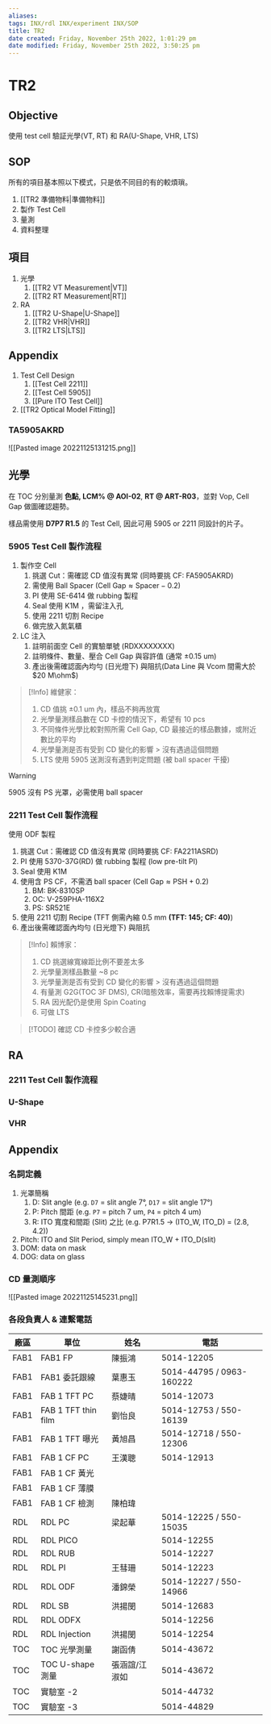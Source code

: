 ```yaml
---
aliases: 
tags: INX/rdl INX/experiment INX/SOP 
title: TR2
date created: Friday, November 25th 2022, 1:01:29 pm
date modified: Friday, November 25th 2022, 3:50:25 pm
---
```


# TR2

## Objective

使用 test cell 驗証光學(VT, RT) 和 RA(U-Shape, VHR, LTS)


## SOP

所有的項目基本照以下模式，只是依不同目的有的較煩瑣。

1. [[TR2 準備物料|準備物料]]
2. 製作 Test Cell
3. 量測
4. 資料整理

## 項目

1. 光學
	1. [[TR2 VT Measurement|VT]]
	2. [[TR2 RT Measurement|RT]]
2. RA
	1. [[TR2 U-Shape|U-Shape]]
	2. [[TR2 VHR|VHR]]
	3. [[TR2 LTS|LTS]]

## Appendix

1. Test Cell Design
	1. [[Test Cell 2211]]
	2. [[Test Cell 5905]]
	3. [[Pure ITO Test Cell]]
2. [[TR2 Optical Model Fitting]]


### TA5905AKRD

![[Pasted image 20221125131215.png]]

## 光學

在 TOC 分別量測 **色點, LCM% @ AOI-02**, **RT @ ART-R03**，並對 Vop, Cell Gap 做圖確認趨勢。

樣品需使用 **D7P7 R1.5** 的 Test Cell, 因此可用 5905 or 2211 同設計的片子。

### 5905 Test Cell 製作流程

1. 製作空 Cell
	1. 挑選 Cut：需確認 CD 值沒有異常 (同時要挑 CF: FA5905AKRD)
	2. 需使用 Ball Spacer ($\text{Cell Gap} \approx \text{Spacer} - 0.2$)
	3. PI 使用 SE-6414 做 rubbing 製程
	4. Seal 使用 K1M ，需留注入孔
	5. 使用 2211 切割 Recipe
	6. 做完放入氮氣櫃
2. LC 注入
	1. 註明前面空 Cell 的實驗單號 (RDXXXXXXXX)
	2. 註明條件、數量、壓合 Cell Gap 與容許值 (通常 ±0.15 um)
	3. 產出後需確認面內均勻 (日光燈下) 與阻抗(Data Line 與 Vcom 間需大於 $20 M\ohm$)

> [!Info]
> 維健家：
> 1. CD 值挑 ±0.1 um 內，樣品不夠再放寬
> 2. 光學量測樣品數在 CD 卡控的情況下，希望有 10 pcs
> 3. 不同條件光學比較對照所需 Cell Gap, CD 最接近的樣品數據，或附近數比的平均
> 4. 光學量測是否有受到 CD 變化的影響 > 沒有遇過這個問題
> 5. LTS 使用 5905 送測沒有遇到判定問題 (被 ball spacer 干擾)


> [!Warning]
> 5905 沒有 PS 光罩，必需使用 ball spacer

### 2211 Test Cell 製作流程

使用 ODF 製程

1. 挑選 Cut：需確認 CD 值沒有異常 (同時要挑 CF: FA2211ASRD)
2. PI 使用 5370-37G(RD) 做 rubbing 製程 (low pre-tilt PI)
3. Seal 使用 K1M
4. 使用含 PS CF，不需洒 ball spacer ($\text{Cell Gap} \approx \text{PSH} + 0.2$)
	1. BM: BK-8310SP
	2. OC: V-259PHA-116X2
	3. PS: SR521E
5. 使用 2211 切割 Recipe (TFT 側需內縮 0.5 mm **(TFT: 145; CF: 40)**)
6. 產出後需確認面內均勻 (日光燈下) 與阻抗

> [!Info]
> 賴博家：
> 1. CD 挑選線寬線距比例不要差太多
> 2. 光學量測樣品數量 ~8 pc
> 3. 光學量測是否有受到 CD 變化的影響 > 沒有遇過這個問題
> 4. 有量測 G2G(TOC 3F DMS), CR(暗態效率，需要再找賴博提需求)
> 5. RA 因光配仍是使用 Spin Coating
> 6. 可做 LTS

> [!TODO]
> 確認 CD 卡控多少較合適

## RA

### 2211 Test Cell 製作流程

### U-Shape

### VHR

## Appendix

### 名詞定義

1. 光罩簡稱
	1. D: Slit angle (e.g. `D7` = slit angle 7°, `D17` = slit angle 17°)
	2. P: Pitch 間距 (e.g. `P7` = pitch 7 um, `P4` = pitch 4 um)
	3. R: ITO 寬度和間距 (Slit) 之比 (e.g. P7R1.5 → (ITO_W, ITO_D) = (2.8, 4.2))
2. Pitch: ITO and Slit Period, simply mean ITO_W + ITO_D(slit)
3. DOM: data on mask
4. DOG: data on glass

### CD 量測順序

![[Pasted image 20221125145231.png]]

### 各段負責人 & 連繫電話

| 廠區 | 單位                | 姓名          | 電話                     |
| ---- | ------------------- | ------------- | ------------------------ |
| FAB1 | FAB1 FP             | 陳振鴻        | 5014-12205               |
| FAB1 | FAB1 委託跟線       | 葉惠玉        | 5014-44795 / 0963-160222 |
| FAB1 | FAB 1 TFT PC        | 蔡婕晴        | 5014-12073               |
| FAB1 | FAB 1 TFT thin film | 劉怡良        | 5014-12753 / 550-16139   |
| FAB1 | FAB 1 TFT 曝光      | 黃旭昌        | 5014-12718 / 550-12306   |
| FAB1 | FAB 1 CF PC         | 王漢聰        | 5014-12913               |
| FAB1 | FAB 1 CF 黃光       |               |                          |
| FAB1 | FAB 1 CF 薄膜       |               |                          |
| FAB1 | FAB 1 CF 檢測       | 陳柏瑋        |                          |
| RDL  | RDL PC              | 梁起華        | 5014-12225 / 550-15035   |
| RDL  | RDL PICO            |               | 5014-12255               |
| RDL  | RDL RUB             |               | 5014-12227               |
| RDL  | RDL PI              | 王彗珊        | 5014-12223               |
| RDL  | RDL ODF             | 潘錦榮        | 5014-12227 / 550-14966   |
| RDL  | RDL SB              | 洪揚閔        | 5014-12683               |
| RDL  | RDL ODFX            |               | 5014-12256               |
| RDL  | RDL Injection       | 洪揚閔        | 5014-12254               |
| TOC  | TOC 光學測量        | 謝函倩        | 5014-43672               |
| TOC  | TOC U-shape 測量    | 張涵誼/江淑如 | 5014-43672               |
| TOC  | 實驗室 -2           |               | 5014-44732               |
| TOC  | 實驗室 -3           |               | 5014-44829               |